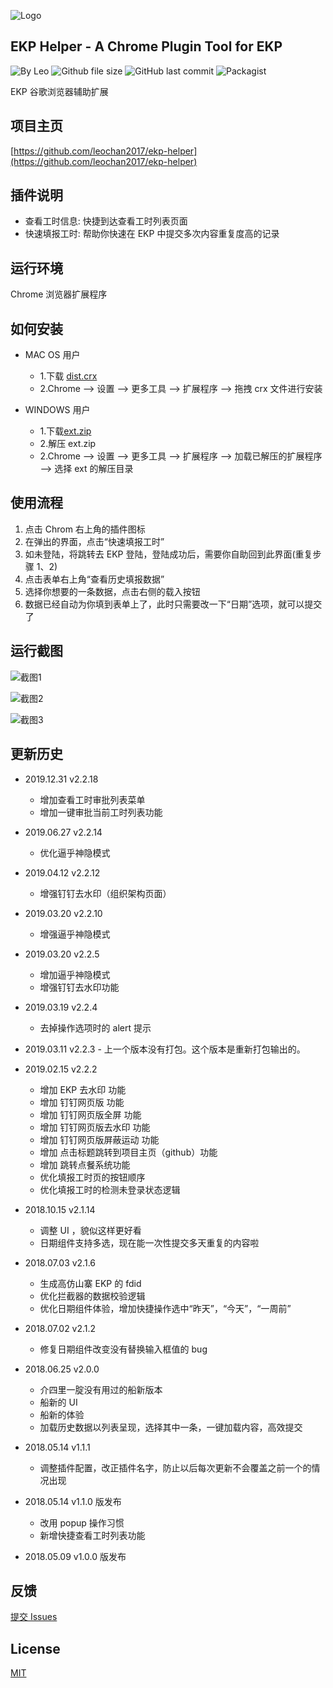 ![Logo](https://github.com/leochan2017/ekp-helper/blob/master/src/static/icons/icon128.png?raw=true)

## EKP Helper - A Chrome Plugin Tool for EKP

![By Leo](https://img.shields.io/badge/Powered_by-Leo-red.svg?style=flat)
![Github file size](https://img.shields.io/github/size/leochan2017/ekp-helper/dist.crx.svg)
![GitHub last commit](https://img.shields.io/github/last-commit/leochan2017/ekp-helper.svg)
![Packagist](https://img.shields.io/packagist/l/doctrine/orm.svg)

EKP 谷歌浏览器辅助扩展

## 项目主页

[https://github.com/leochan2017/ekp-helper](https://github.com/leochan2017/ekp-helper)

## 插件说明

- 查看工时信息: 快捷到达查看工时列表页面
- 快速填报工时: 帮助你快速在 EKP 中提交多次内容重复度高的记录

## 运行环境

Chrome 浏览器扩展程序

## 如何安装

- MAC OS 用户

  - 1.下载 [dist.crx](https://github.com/leochan2017/ekp-helper/blob/master/dist.crx?raw=true)
  - 2.Chrome --> 设置 --> 更多工具 --> 扩展程序 --> 拖拽 crx 文件进行安装

- WINDOWS 用户
  - 1.下载[ext.zip](https://github.com/leochan2017/ekp-helper/blob/master/ext.zip?raw=true)
  - 2.解压 ext.zip
  - 2.Chrome --> 设置 --> 更多工具 --> 扩展程序 --> 加载已解压的扩展程序 --> 选择 ext 的解压目录

## 使用流程

1. 点击 Chrom 右上角的插件图标
2. 在弹出的界面，点击“快速填报工时”
3. 如未登陆，将跳转去 EKP 登陆，登陆成功后，需要你自助回到此界面(重复步骤 1、2)
4. 点击表单右上角“查看历史填报数据”
5. 选择你想要的一条数据，点击右侧的载入按钮
6. 数据已经自动为你填到表单上了，此时只需要改一下“日期”选项，就可以提交了

## 运行截图

![截图1](https://github.com/leochan2017/ekp-helper/blob/master/assets/screenshot1.png?raw=true)

![截图2](https://github.com/leochan2017/ekp-helper/blob/master/assets/screenshot2.png?raw=true)

![截图3](https://github.com/leochan2017/ekp-helper/blob/master/assets/screenshot3.png?raw=true)

## 更新历史

- 2019.12.31 v2.2.18
  - 增加查看工时审批列表菜单
  - 增加一键审批当前工时列表功能
- 2019.06.27 v2.2.14
  - 优化逼乎神隐模式
- 2019.04.12 v2.2.12
  - 增强钉钉去水印（组织架构页面）
- 2019.03.20 v2.2.10
  - 增强逼乎神隐模式
- 2019.03.20 v2.2.5
  - 增加逼乎神隐模式
  - 增强钉钉去水印功能
- 2019.03.19 v2.2.4
  - 去掉操作选项时的 alert 提示
- 2019.03.11 v2.2.3 - 上一个版本没有打包。这个版本是重新打包输出的。
- 2019.02.15 v2.2.2
  - 增加 EKP 去水印 功能
  - 增加 钉钉网页版 功能
  - 增加 钉钉网页版全屏 功能
  - 增加 钉钉网页版去水印 功能
  - 增加 钉钉网页版屏蔽运动 功能
  - 增加 点击标题跳转到项目主页（github）功能
  - 增加 跳转点餐系统功能
  - 优化填报工时页的按钮顺序
  - 优化填报工时的检测未登录状态逻辑
- 2018.10.15 v2.1.14
  - 调整 UI ，貌似这样更好看
  - 日期组件支持多选，现在能一次性提交多天重复的内容啦
- 2018.07.03 v2.1.6
  - 生成高仿山寨 EKP 的 fdid
  - 优化拦截器的数据校验逻辑
  - 优化日期组件体验，增加快捷操作选中“昨天”，“今天”，“一周前”
- 2018.07.02 v2.1.2
  - 修复日期组件改变没有替换输入框值的 bug
- 2018.06.25 v2.0.0

  - 介四里一腚没有用过的船新版本
  - 船新的 UI
  - 船新的体验
  - 加载历史数据以列表呈现，选择其中一条，一键加载内容，高效提交

- 2018.05.14 v1.1.1

  - 调整插件配置，改正插件名字，防止以后每次更新不会覆盖之前一个的情况出现

- 2018.05.14 v1.1.0 版发布

  - 改用 popup 操作习惯
  - 新增快捷查看工时列表功能

- 2018.05.09 v1.0.0 版发布

## 反馈

[提交 Issues](https://github.com/leochan2017/ekp-helper/issues/new)

## License

[MIT](http://opensource.org/licenses/MIT)

